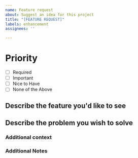 ```yaml
---
name: Feature request
about: Suggest an idea for this project
title: "[FEATURE REQUEST]"
labels: enhancement
assignees: ''

---
```


# Priority
- [ ] Required
- [ ] Important
- [ ] Nice to Have
- [ ] None of the Above

## Describe the feature you'd like to see
<!-- What would you rather have to fix the above problem? -->

## Describe the problem you wish to solve
<!-- 

What pain point does this feature aim to alleviate or solve? 
Please list all other solutions you have considered as well.

-->

### Additional context
<!-- 
Add any other context about the feature request here.
This can include: 
  Screenshots,
  Links,
  Pictures,
  Figma drawings,
  etd.

-->

### Additional Notes
